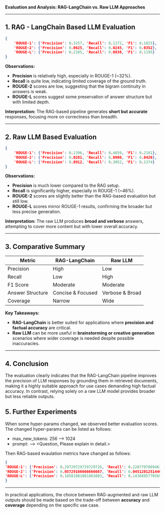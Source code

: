 **Evaluation and Analysis: RAG-LangChain vs. Raw LLM Approaches**

---

## 1. RAG - LangChain Based LLM Evaluation

```json
{
    'ROUGE-1': {'Precision': 0.3257, 'Recall': 0.1272, 'F1': 0.1825},
    'ROUGE-2': {'Precision': 0.0625, 'Recall': 0.0245, 'F1': 0.0352},
    'ROUGE-L': {'Precision': 0.2105, 'Recall': 0.0838, 'F1': 0.1195}
}
```

**Observations:**
- **Precision** is relatively high, especially in ROUGE-1 (~32%).
- **Recall** is quite low, indicating limited coverage of the ground truth.
- **ROUGE-2** scores are low, suggesting that the bigram continuity in answers is weak.
- **ROUGE-L** scores suggest some preservation of answer structure but with limited depth.

**Interpretation:**
The RAG-based pipeline generates **short but accurate** responses, focusing more on correctness than breadth.

---

## 2. Raw LLM Based Evaluation

```json
{
    'ROUGE-1': {'Precision': 0.1396, 'Recall': 0.4659, 'F1': 0.2101},
    'ROUGE-2': {'Precision': 0.0281, 'Recall': 0.0908, 'F1': 0.0420},
    'ROUGE-L': {'Precision': 0.0912, 'Recall': 0.3052, 'F1': 0.1374}
}
```

**Observations:**
- **Precision** is much lower compared to the RAG setup.
- **Recall** is significantly higher, especially in ROUGE-1 (~46%).
- **ROUGE-2** scores are slightly better than the RAG-based evaluation but still low.
- **ROUGE-L** scores mirror ROUGE-1 results, confirming the broader but less precise generation.

**Interpretation:**
The raw LLM produces **broad and verbose** answers, attempting to cover more content but with lower overall accuracy.

---

## 3. Comparative Summary

| Metric          | RAG-LangChain | Raw LLM |
|-----------------|---------------|---------|
| Precision       | High          | Low     |
| Recall          | Low           | High    |
| F1 Score        | Moderate      | Moderate |
| Answer Structure | Concise & Focused | Verbose & Broad |
| Coverage        | Narrow        | Wide    |

**Key Takeaways:**
- **RAG-LangChain** is better suited for applications where **precision and factual accuracy** are critical.
- **Raw LLM** can be more useful in **brainstorming or creative generation** scenarios where wider coverage is needed despite possible inaccuracies.

---

## 4. Conclusion

The evaluation clearly indicates that the RAG-LangChain pipeline improves the precision of LLM responses by grounding them in retrieved documents, making it a highly suitable approach for use cases demanding high factual accuracy. In contrast, relying solely on a raw LLM model provides broader but less reliable outputs.


## 5. Further Experiments

When some hyper-params changed, we observed better evaluation scores. The changed hyper-params can be listed as follows:
- max_new_tokens: 256 --> 1024
- prompt: <Quesiton> --> <Question, Please explain in detail.>

Then RAG-based evaulation metrics have changed as follows:

```json
{
'ROUGE-1': {'Precision': 0.29729729729729726, 'Recall': 0.22877070694638757, 'F1': 0.2575922602331216},
'ROUGE-2': {'Precision': 0.05729166666666667, 'Recall': 0.04512012514464919, 'F1': 0.0503481667824162},
'ROUGE-L': {'Precision': 0.18581081081081083, 'Recall': 0.1436895770569358, 'F1': 0.16148650746425497}
}
```

---

In practical applications, the choice between RAG-augmented and raw LLM outputs should be made based on the trade-off between **accuracy** and **coverage** depending on the specific use case. 
